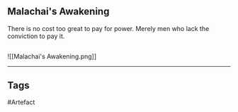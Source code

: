 ## Malachai's Awakening
There is no cost too great to pay for power.
Merely men who lack the conviction to pay it.
## 
![[Malachai's Awakening.png]]

---
## Tags
#Artefact